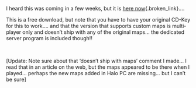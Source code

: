 I heard this was coming in a few weeks, but it is [here now](http://gbxforums.gearboxsoftware.com//showflat.php?Cat=&Board=Halo&Number=181661&page=0&view=collapsed&sb=5&o=&fpart=1){.broken_link}&#8230;.

This is a free download, but note that you have to have your original CD-Key for this to work&#8230;. and that the version that supports custom maps is multi-player only and doesn&#8217;t ship with any of the original maps&#8230; the dedicated server program is included though!!

&nbsp;

[Update: Note sure about that &#8216;doesn&#8217;t ship with maps&#8217; comment I made&#8230; I read that in an article on the web, but the maps appeared to be there when I played&#8230; perhaps the new maps added in Halo PC are missing&#8230; but I can&#8217;t be sure]

&nbsp;